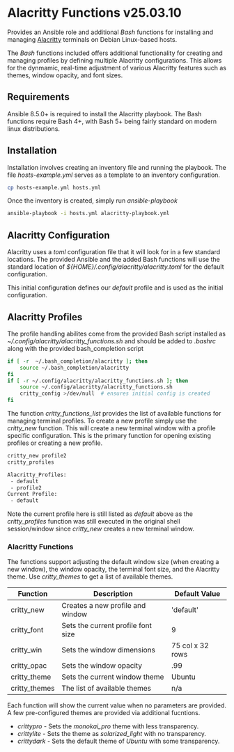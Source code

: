 Alacritty Functions v25.03.10
=============================

Provides an Ansible role and additional *Bash* functions for 
installing and managing [Alacritty](https://github.com/alacritty/alacritty) 
terminals on Debian Linux-based hosts.

The *Bash* functions included offers additional functionality 
for creating and managing profiles by defining multiple Alacritty 
configurations. This allows for the dynmamic, real-time adjustment 
of various Alacritty features such as themes, window opacity, and 
font sizes.


## Requirements

Ansible 8.5.0+ is required to install the Alacritty playbook.
The Bash functions require Bash 4+, with Bash 5+ being fairly 
standard on modern linux distributions. 


## Installation

Installation involves creating an inventory file and running the 
playbook. The file *hosts-example.yml* serves as a template to an 
inventory configuration. 
```sh
cp hosts-example.yml hosts.yml
```

Once the inventory is created, simply run *ansible-playbook*
```sh
ansible-playbook -i hosts.yml alacritty-playbook.yml
```


## Alacritty Configuration

Alacritty uses a *toml* configuration file that it will look
for in a few standard locations. The provided Ansible and the 
added Bash functions will use the standard location of 
*${HOME}/.config/alacritty/alacritty.toml* for the default
configuration. 

This initial configuration defines our *default* profile and 
is used as the initial configuration. 


## Alacritty Profiles

The profile handling abilites come from the provided Bash script 
installed as *~/.config/alacritty/alacritty_functions.sh* and 
should be added to *.bashrc* along with the provided 
bash_completion script
```bash
if [ -r  ~/.bash_completion/alacritty ]; then
    source ~/.bash_completion/alacritty
fi
if [ -r ~/.config/alacritty/alacritty_functions.sh ]; then
    source ~/.config/alacritty/alacritty_functions.sh
    critty_config >/dev/null  # ensures initial config is created
fi
```

The function *critty_functions_list* provides the list of available 
functions for managing terminal profiles. To create a new profile 
simply use the *critty_new* function. This will create a new 
terminal window with a profile specific configuration. This is the 
primary function for opening existing profiles or creating a new 
profile.
```bash
critty_new profile2
critty_profiles

Alacritty_Profiles:
 - default
 - profile2
Current Profile:
 - default
 ```

Note the current profile here is still listed as *default* above as 
the *critty_profiles* function was still executed in the original 
shell session/window since *critty_new* creates a new terminal 
window.

### Alacritty Functions

The functions support adjusting the default window size (when 
creating a new window), the window opacity, the terminal font size, 
and the Alacritty theme. Use *critty_themes* to get a list of 
available themes.

|  Function    |  Description                       |  Default Value  |
|--------------|------------------------------------|-----------------|
| critty_new   | Creates a new profile and window   |   'default'       |
| critty_font  | Sets the current profile font size |     9      |
| critty_win   | Sets the window dimensions         | 75 col x 32 rows |
| critty_opac  | Sets the window opacity            |    .99     |
| critty_theme | Sets the current window theme      |  Ubuntu         |
| critty_themes | The list of available themes      |     n/a         |

Each function will show the current value when no parameters are 
provided. A few pre-configured themes are provided via additional 
fucntions.

- *crittypro*  - Sets the *monokai_pro* theme with less transparency.
- *crittylite* - Sets the theme as *solarized_light* with no transparency.
- *crittydark* - Sets the default theme of *Ubuntu* with some transparency.

